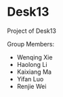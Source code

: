 # Desk13
Project of Desk13



Group Members:

- Wenqing Xie
- Haolong Li
- Kaixiang Ma
- Yifan Luo
- Renjie Wei

